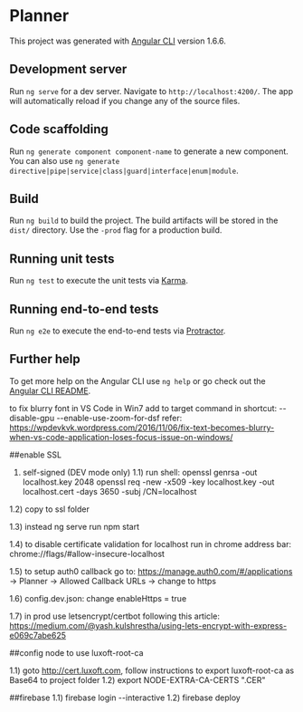 # Planner

This project was generated with [Angular CLI](https://github.com/angular/angular-cli) version 1.6.6.

## Development server

Run `ng serve` for a dev server. Navigate to `http://localhost:4200/`. The app will automatically reload if you change any of the source files. 

## Code scaffolding

Run `ng generate component component-name` to generate a new component. You can also use `ng generate directive|pipe|service|class|guard|interface|enum|module`.

## Build

Run `ng build` to build the project. The build artifacts will be stored in the `dist/` directory. Use the `-prod` flag for a production build.

## Running unit tests

Run `ng test` to execute the unit tests via [Karma](https://karma-runner.github.io).

## Running end-to-end tests

Run `ng e2e` to execute the end-to-end tests via [Protractor](http://www.protractortest.org/).

## Further help 

To get more help on the Angular CLI use `ng help` or go check out the [Angular CLI README](https://github.com/angular/angular-cli/blob/master/README.md).

to fix blurry font in VS Code in Win7 add to target command in shortcut: --disable-gpu --enable-use-zoom-for-dsf
refer: https://wpdevkvk.wordpress.com/2016/11/06/fix-text-becomes-blurry-when-vs-code-application-loses-focus-issue-on-windows/

##enable SSL

1) self-signed (DEV mode only)
1.1) run shell:
openssl genrsa -out localhost.key 2048
openssl req -new -x509 -key localhost.key -out localhost.cert -days 3650 -subj /CN=localhost

1.2) copy to ssl folder

1.3) instead ng serve run npm start

1.4) to disable certificate validation for localhost run in chrome address bar: 
chrome://flags/#allow-insecure-localhost

1.5) to setup auth0 callback go to: https://manage.auth0.com/#/applications -> Planner -> Allowed Callback URLs -> change to https

1.6) config.dev.json:
    change enableHttps = true

1.7) in prod use letsencrypt/certbot following this article: https://medium.com/@yash.kulshrestha/using-lets-encrypt-with-express-e069c7abe625

##config node to use luxoft-root-ca

1.1) goto http://cert.luxoft.com, follow instructions to export luxoft-root-ca as Base64 to project folder
1.2) export NODE-EXTRA-CA-CERTS "<your cert file name>.CER"

##firebase
1.1) firebase login --interactive 
1.2) firebase deploy




